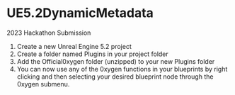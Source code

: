 # UE5.2DynamicMetadata
2023 Hackathon Submission

1) Create a new Unreal Engine 5.2 project
2) Create a folder named Plugins in your project folder
3) Add the Official0xygen folder (unzipped) to your new Plugins folder
4) You can now use any of the 0xygen functions in your blueprints by right clicking and then selecting your desired blueprint node through the 0xygen submenu.
